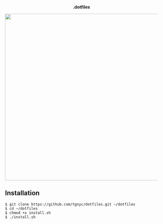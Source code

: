 <p align="center"><strong>.dotfiles</strong></p>
<p align="center"><img src="https://cl.ly/sxJ0/1.png" height="550"></p>

## Installation 

```
$ git clone https://github.com/tgnyc/dotfiles.git ~/dotfiles
$ cd ~/dotfiles
$ chmod +x install.sh
$ ./install.sh
```
